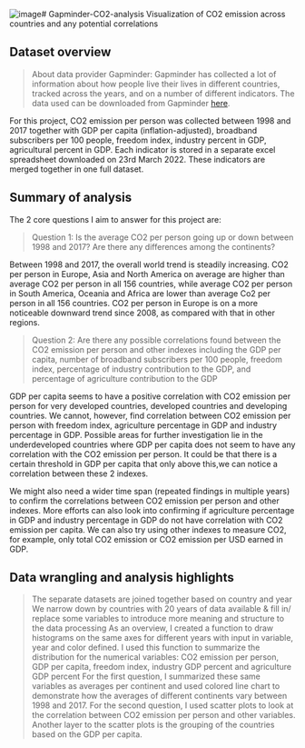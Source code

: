 ![image](https://github.com/ngauthu/gapminderCO2/assets/20643257/72f9e416-eda4-41bc-bca1-095915a80801)# Gapminder-CO2-analysis
Visualization of CO2 emission across countries and any potential correlations

## Dataset overview

> About data provider Gapminder: Gapminder has collected a lot of information about how people live their lives in different countries, tracked across the years, and on a number of different indicators. The data used can be downloaded from Gapminder [here](https://www.gapminder.org/data/).


For this project, CO2 emission per person was collected between 1998 and 2017 together with GDP per capita (inflation-adjusted), broadband subscribers per 100 people, freedom index, industry percent in GDP, agricultural percent in GDP. Each indicator is stored in a separate excel spreadsheet downloaded on 23rd March 2022. These indicators are merged together in one full dataset.



## Summary of analysis

The 2 core questions I aim to answer for this project are:

> Question 1: Is the average CO2 per person going up or down between 1998 and 2017? Are there any differences among the continents?

Between 1998 and 2017, the overall world trend is steadily increasing. CO2 per person in Europe, Asia and North America on average are higher than average CO2 per person in all 156 countries, while average CO2 per person in South America, Oceania and Africa are lower than average Co2 per person in all 156 countries. CO2 per person in Europe is on a more noticeable downward trend since 2008, as compared with that in other regions.

> Question 2: Are there any possible correlations found between the CO2 emission per person and other indexes including the GDP per capita, number of broadband subscribers per 100 people, freedom index, percentage of industry contribution to the GDP, and percentage of agriculture contribution to the GDP

GDP per capita seems to have a positive correlation with CO2 emission per person for very developed countries, developed countries and developing countries. We cannot, however, find correlation between CO2 emission per person with freedom index, agriculture percentage in GDP and industry percentage in GDP. Possible areas for further investigation lie in the underdeveloped countries where GDP per capita does not seem to have any correlation with the CO2 emission per person. It could be that there is a certain threshold in GDP per capita that only above this,we can notice a correlation between these 2 indexes.

We might also need a wider time span (repeated findings in multiple years) to confirm the correlations between CO2 emission per person and other indexes. More efforts can also look into confirming if agriculture percentage in GDP and industry percentage in GDP do not have correlation with CO2 emission per capita. We can also try using other indexes to measure CO2, for example, only total CO2 emission or CO2 emission per USD earned in GDP.

## Data wrangling and analysis highlights

> The separate datasets are joined together based on country and year
> We narrow down by countries with 20 years of data available & fill in/ replace some variables to introduce more meaning and structure to the data processing
> As an overview, I created a function to draw histograms on the same axes for different years with input in variable, year and color defined.
> I used this function to summarize the distribution for the numerical variables: CO2 emission per person, GDP per capita, freedom index, industry GDP percent and agriculture GDP
percent
> For the first question, I summarized these same variables as averages per continent and used colored line chart to demonstrate how the averages of different continents vary between 1998 and 2017.
> For the second question, I used scatter plots to look at the correlation between CO2 emission per person and other variables. Another layer to the scatter plots is the grouping of the countries based on the GDP per capita.
